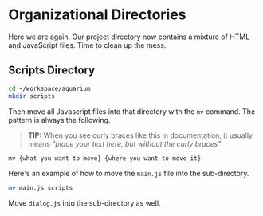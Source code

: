 # Organizational Directories

Here we are again. Our project directory now contains a mixture of HTML and JavaScript files. Time to clean up the mess.

## Scripts Directory

```sh
cd ~/workspace/aquarium
mkdir scripts
```

Then move all Javascript files into that directory with the `mv` command. The pattern is always the following.

> **TIP:** When you see curly braces like this in documentation, it usually means _"place your text here, but without the curly braces"_

```html
mv {what you want to move} {where you want to move it}
```

Here's an example of how to move the `main.js` file into the sub-directory.

```sh
mv main.js scripts
```

Move `dialog.js` into the sub-directory as well.